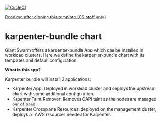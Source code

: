 [![CircleCI](https://dl.circleci.com/status-badge/img/gh/giantswarm/karpenter-bundle/tree/main.svg?style=svg)](https://dl.circleci.com/status-badge/redirect/gh/giantswarm/karpenter-bundle/tree/main)

[Read me after cloning this template (GS staff only)](https://handbook.giantswarm.io/docs/dev-and-releng/app-developer-processes/adding_app_to_appcatalog/)

# karpenter-bundle chart

Giant Swarm offers a karpenter-bundle App which can be installed in workload clusters.
Here we define the karpenter-bundle chart with its templates and default configuration.

**What is this app?**

Karpenter bundle will install 3 applications:
- Karpenter App: Deployed in workload cluster and deploys the upstream chart with some additional configuration.
- Kapenter Taint Remover: Removes CAPI taint as the nodes are managed our of band.
- Karpenter Crossplane Resources: deployed on the management cluster, deploys all AWS resources needed for Karpenter.
